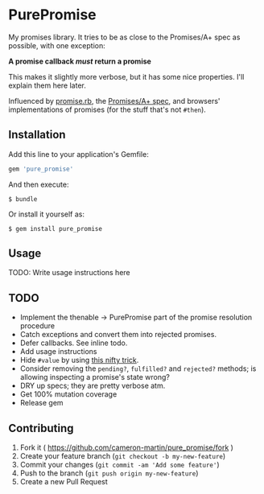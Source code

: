 # PurePromise

My promises library. It tries to be as close to the Promises/A+ spec as possible, with one exception:

__A promise callback _must_ return a promise__

This makes it slightly more verbose, but it has some nice properties. I'll explain them here later.

Influenced by [promise.rb][2], the [Promises/A+ spec][3], and browsers' implementations of promises (for the stuff that's not `#then`).

## Installation

Add this line to your application's Gemfile:

```ruby
gem 'pure_promise'
```

And then execute:

    $ bundle

Or install it yourself as:

    $ gem install pure_promise

## Usage

TODO: Write usage instructions here

## TODO

* Implement the thenable -> PurePromise part of the promise resolution procedure
* Catch exceptions and convert them into rejected promises.
* Defer callbacks. See inline todo.
* Add usage instructions
* Hide `#value` by using [this nifty trick][1].
* Consider removing the `pending?`, `fulfilled?` and `rejected?` methods; is allowing inspecting a promise's state wrong?
* DRY up specs; they are pretty verbose atm.
* Get 100% mutation coverage
* Release gem

## Contributing

1. Fork it ( https://github.com/cameron-martin/pure_promise/fork )
2. Create your feature branch (`git checkout -b my-new-feature`)
3. Commit your changes (`git commit -am 'Add some feature'`)
4. Push to the branch (`git push origin my-new-feature`)
5. Create a new Pull Request

[1]: http://kylecronin.me/blog/2012/4/22/a-clever-ruby-equality-trick.html
[2]: https://github.com/lgierth/promise.rb
[3]: http://promisesaplus.com/